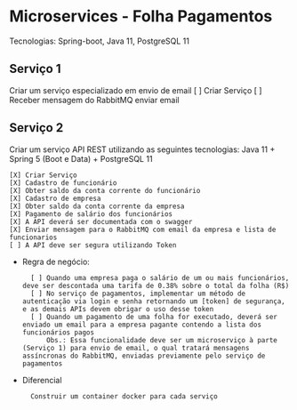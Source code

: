 # Microservices - Folha Pagamentos

Tecnologias: Spring-boot, Java 11, PostgreSQL 11


## Serviço 1

Criar um serviço especializado em envio de email
    [ ] Criar Serviço
    [ ] Receber mensagem do RabbitMQ enviar email

## Serviço 2

Criar um serviço API REST utilizando as seguintes tecnologias: Java 11 + Spring 5 (Boot e Data) + PostgreSQL 11

    [X] Criar Serviço
    [X] Cadastro de funcionário
    [X] Obter saldo da conta corrente do funcionário
    [X] Cadastro de empresa
    [X] Obter saldo da conta corrente da empresa
    [X] Pagamento de salário dos funcionários
    [X] A API deverá ser documentada com o swagger
    [X] Enviar mensagem para o RabbitMQ com email da empresa e lista de funcionarios
    [ ] A API deve ser segura utilizando Token

* Regra de negócio:

        [ ] Quando uma empresa paga o salário de um ou mais funcionários, deve ser descontada uma tarifa de 0.38% sobre o total da folha (R$)
        [ ] No serviço de pagamentos, implementar um método de autenticação via login e senha retornando um [token] de segurança, e as demais APIs devem obrigar o uso desse token
        [ ] Quando um pagamento de uma folha for executado, deverá ser enviado um email para a empresa pagante contendo a lista dos funcionários pagos
            Obs.: Essa funcionalidade deve ser um microserviço à parte (Serviço 1) para envio de email, o qual tratará mensagens assíncronas do RabbitMQ, enviadas previamente pelo serviço de pagamentos
            
* Diferencial

        Construir um container docker para cada serviço
        
        
        